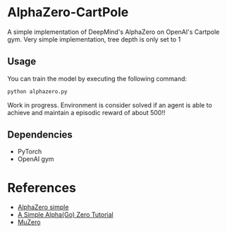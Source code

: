 # AlphaZero-CartPole
A simple implementation of DeepMind's AlphaZero on OpenAI's Cartpole gym. Very simple implementation, tree depth is only set to 1


## Usage
You can train the model by executing the following command:
```bash
python alphazero.py
```
Work in progress. Environment is consider solved if an agent is able to achieve and maintain a episodic reward of about 500!!


## Dependencies
- PyTorch
- OpenAI gym

# References
- [AlphaZero simple](http://joshvarty.github.io/AlphaZero/)
- [A Simple Alpha(Go) Zero Tutorial](https://web.stanford.edu/~surag/posts/alphazero.html)
- [MuZero](https://github.com/geohot/ai-notebooks/tree/master/muzero)

